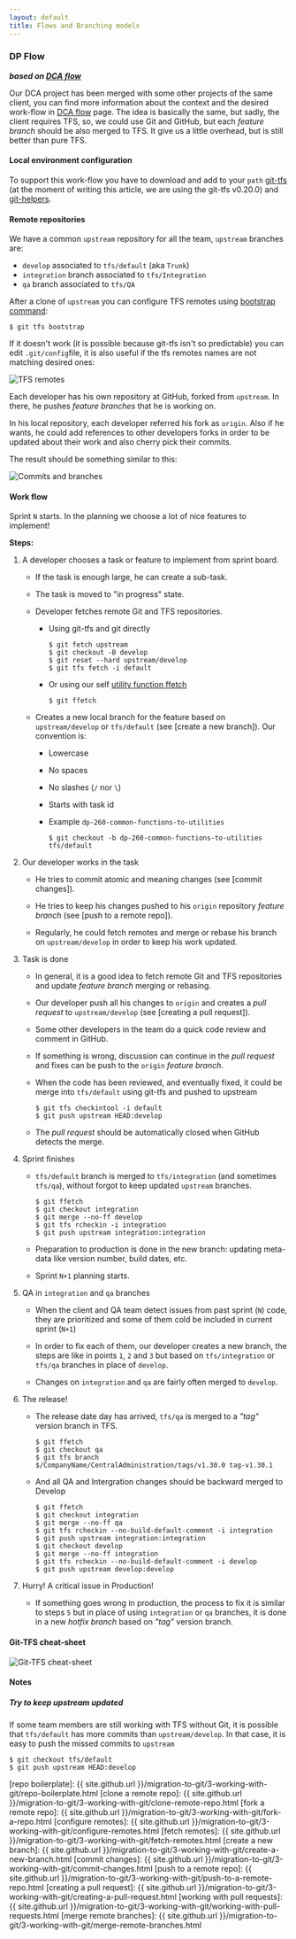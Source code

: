 ```yaml
---
layout: default
title: Flows and Branching models
---
```


### DP Flow

**_based on [DCA flow]_**

Our DCA project has been merged with some other projects of the same client, you can find more information about the context and the desired work-flow in [DCA flow] page. The idea is basically the same, but sadly, the client requires TFS, so, we could use Git and GitHub, but each _feature branch_ should be also merged to TFS. It give us a little overhead, but is still better than pure TFS. 

#### Local environment configuration

To support this work-flow you have to download and add to your `path` [git-tfs](http://git-tfs.com/) (at the moment of writing this article, we are using the git-tfs v0.20.0) and [git-helpers](https://github.com/MakingSense/git-helpers#git-helpers).

#### Remote repositories

We have a common `upstream` repository for all the team, `upstream` branches are:

*   `develop` associated to `tfs/default` (aka `Trunk`)
*   `integration` branch associated to `tfs/Integration`
*   `qa` branch associated to `tfs/QA`

After a clone of `upstream` you can configure TFS remotes using [bootstrap command](https://github.com/git-tfs/git-tfs/blob/master/doc/commands/bootstrap.md):

```console
$ git tfs bootstrap
```

If it doesn't work (it is possible because git-tfs isn't so predictable) you can edit `.git/config`file, it is also useful if the tfs remotes names are not matching desired ones:

![TFS remotes](config-tfs-remotes.png)

Each developer has his own repository at GitHub, forked from `upstream`. In there, he pushes _feature branches_ that he is working on.

In his local repository, each developer referred his fork as `origin`. Also if he wants, he could add references to other developers forks in order to be updated about their work and also cherry pick their commits.

The result should be something similar to this:

![Commits and branches](dp-commit-tree.png)

#### Work flow

Sprint `N` starts. In the planning we choose a lot of nice features to implement!

**Steps:**

1.  A developer chooses a task or feature to implement from sprint board.

    *   If the task is enough large, he can create a sub-task.

    *   The task is moved to "in progress" state. 

    *   Developer fetches remote Git and TFS repositories.

        *   Using git-tfs and git directly
  
            ```console
            $ git fetch upstream
            $ git checkout -B develop 
            $ git reset --hard upstream/develop
            $ git tfs fetch -i default
            ```

        *   Or using our self [utility function ffetch](https://github.com/MakingSense/git-helpers#ffetch)

            ```console
            $ git ffetch
            ```

    *   Creates a new local branch for the feature based on `upstream/develop` or `tfs/default` (see [create a new branch]). Our convention is:

        *   Lowercase

        *   No spaces

        *   No slashes (`/` nor `\`)

        *   Starts with task id

        *   Example `dp-260-common-functions-to-utilities`

            ```console
            $ git checkout -b dp-260-common-functions-to-utilities tfs/default
            ```
            
2.  Our developer works in the task

    *   He tries to commit atomic and meaning changes (see [commit changes]).

    *   He tries to keep his changes pushed to his `origin` repository _feature branch_ (see [push to a remote repo]).

    *   Regularly, he could fetch remotes and merge or rebase his branch on `upstream/develop` in order to keep his work updated.
	  
3.  Task is done

    *   In general, it is a good idea to fetch remote Git and TFS repositories and update _feature branch_ merging or rebasing.

    *   Our developer push all his changes to `origin` and creates a _pull request_ to `upstream/develop` (see [creating a pull request]).

    *   Some other developers in the team do a quick code review and comment in GitHub.

    *   If something is wrong, discussion can continue in the _pull request_ and fixes can be push to the `origin` _feature branch_.

    *   When the code has been reviewed, and eventually fixed, it could be merge into `tfs/default` using git-tfs and pushed to upstream
     
        ```console
        $ git tfs checkintool -i default
        $ git push upstream HEAD:develop
        ```

    *   The _pull request_ should be automatically closed when GitHub detects the merge.

4.  Sprint finishes

    *   `tfs/default` branch is merged to `tfs/integration` (and sometimes `tfs/qa`), without forgot to keep updated `upstream` branches.

        ```console
        $ git ffetch
        $ git checkout integration
        $ git merge --no-ff develop
        $ git tfs rcheckin -i integration
        $ git push upstream integration:integration
        ```
         

    *   Preparation to production is done in the new branch: updating meta-data like version number, build dates, etc.

    *   Sprint `N+1` planning starts.

5.  QA in `integration` and `qa` branches

    *   When the client and QA team detect issues from past sprint (`N`) code, they are prioritized and some of them cold be included in current sprint (`N+1`)

    *   In order to fix each of them, our developer creates a new branch, the steps are like in points `1`, `2` and `3` but based on `tfs/integration` or `tfs/qa` branches in place of `develop`.

    *   Changes on `integration` and `qa` are fairly often merged to `develop`.

6.  The release!

    *   The release date day has arrived, `tfs/qa` is merged to a _"tag"_ version branch in TFS.

        ```console
        $ git ffetch
        $ git checkout qa
        $ git tfs branch $/CompanyName/CentralAdministration/tags/v1.30.0 tag-v1.30.1
        ```

    *   And all QA and Intergration changes should be backward merged to Develop

        ```console
        $ git ffetch
        $ git checkout integration
        $ git merge --no-ff qa
        $ git tfs rcheckin --no-build-default-comment -i integration
        $ git push upstream integration:integration
        $ git checkout develop
        $ git merge --no-ff integration
        $ git tfs rcheckin --no-build-default-comment -i develop
        $ git push upstream develop:develop
        ```

7.  Hurry! A critical issue in Production!

    *   If something goes wrong in production, the process to fix it is similar to steps `5` but in place of using `integration` or `qa` branches, it is done in a new _hotfix branch_ based on _"tag"_ version branch.

    
#### Git-TFS cheat-sheet

![Git-TFS cheat-sheet](git-tfs-cheatsheet.png)

#### Notes

##### Try to keep upstream updated

If some team members are still working with TFS without Git, it is possible that `tfs/default` has more commits than `upstream/develop`. In that case, it is easy to push the missed commits to `upstream`

```console
$ git checkout tfs/default
$ git push upstream HEAD:develop
```

<!-- TODO: Add more notes -->


[DCA flow]: dca-flow.html
[git-flow]: http://nvie.com/posts/a-successful-git-branching-model/
[repo boilerplate]: {{ site.github.url }}/migration-to-git/3-working-with-git/repo-boilerplate.html
[clone a remote repo]: {{ site.github.url }}/migration-to-git/3-working-with-git/clone-remote-repo.html
[fork a remote repo]: {{ site.github.url }}/migration-to-git/3-working-with-git/fork-a-repo.html
[configure remotes]: {{ site.github.url }}/migration-to-git/3-working-with-git/configure-remotes.html
[fetch remotes]: {{ site.github.url }}/migration-to-git/3-working-with-git/fetch-remotes.html
[create a new branch]: {{ site.github.url }}/migration-to-git/3-working-with-git/create-a-new-branch.html
[commit changes]: {{ site.github.url }}/migration-to-git/3-working-with-git/commit-changes.html
[push to a remote repo]: {{ site.github.url }}/migration-to-git/3-working-with-git/push-to-a-remote-repo.html
[creating a pull request]: {{ site.github.url }}/migration-to-git/3-working-with-git/creating-a-pull-request.html
[working with pull requests]: {{ site.github.url }}/migration-to-git/3-working-with-git/working-with-pull-requests.html
[merge remote branches]: {{ site.github.url }}/migration-to-git/3-working-with-git/merge-remote-branches.html
